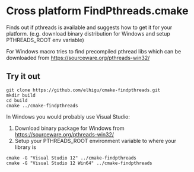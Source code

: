 Cross platform  FindPthreads.cmake
==================================

Finds out if pthreads is available and suggests how to get it for your platform.
(e.g. download binary distribution for Windows and setup PTHREADS_ROOT env variable)

For Windows macro tries to find precompiled pthread libs which can be downloaded from 
https://sourceware.org/pthreads-win32/

## Try it out

```
git clone https://github.com/elhigu/cmake-findpthreads.git
mkdir build
cd build
cmake ../cmake-findpthreads
```

In Windows you would probably use Visual Studio:

1. Download binary package for Windows from https://sourceware.org/pthreads-win32/
2. Setup your PTHREADS_ROOT environment variable to where your library is

```
cmake -G "Visual Studio 12" ../cmake-findpthreads
cmake -G "Visual Studio 12 Win64" ../cmake-findpthreads
```

